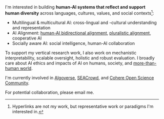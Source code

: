I'm interested in building **human-AI systems that reflect and support human diversity** across languages, cultures, values, and social contexts[^hyperlinks]:

- Multilingual & multicultural AI: cross-lingual and -cultural understanding and representation
- AI Alignment: [human-AI bidirectional alignment](https://arxiv.org/abs/2406.09264), [pluralistic alignment](https://arxiv.org/abs/2402.05070), cooperative AI
- Socially aware AI: social intelligence, human-AI collaboration 

To support my vertical research work, I also work on mechanistic interpretability, 
scalable oversight, holistic and robust evaluation. 
I broadly care about AI ethics and impacts of AI on humans, society, and [more-than-human world](https://www.youtube.com/watch?v=vakQsLYp4F0).

[^hyperlinks]: Hyperlinks are not my work, but representative work or paradigms I'm interested in.

I'm currently involved in [Algoverse](https://algoverseairesearch.org/), [SEACrowd](https://seacrowd.org/), and 
[Cohere Open Science Community](https://cohere.com/research/open-science).

For potential collaboration, please email me.
